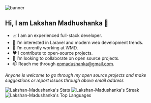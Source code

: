 <img src="https://github.com/Lakshan-Madushanka/wordle/assets/47297673/bc5f36ea-d703-44ff-be3c-571303eef28d" alt='banner'>

## Hi, I am Lakshan Madhushanka 👋
- 📈 I am an experienced full-stack developer.
- 👀 I’m interested in Laravel and modern web development trends. 
- 🌱 I’m currently working at WMD.
- ♥️  I contribute to open-source projects.
- 💞️ I’m looking to collaborate on open source projects.
- 📫 Reach me through epmadushanka@gmail.com.

*Anyone is welcome to go through my open source projects and make suggestions or report issues through above email address*

![Lakshan-Madushanka's Stats](https://github-readme-stats.vercel.app/api?username=Lakshan-Madushanka&theme=default&show_icons=true&hide_border=false&count_private=true)
![Lakshan-Madushanka's Streak](https://github-readme-streak-stats.herokuapp.com/?user=Lakshan-Madushanka&theme=default&hide_border=false)
![Lakshan-Madushanka's Top Languages](https://github-readme-stats.vercel.app/api/top-langs/?username=Lakshan-Madushanka&theme=default&show_icons=true&hide_border=false&layout=compact)

<!---
Lakshan-Madushanka/Lakshan-Madushanka is a ✨ special ✨ repository because its `README.md` (this file) appears on your GitHub profile.
You can click the Preview link to take a look at your changes.
--->
